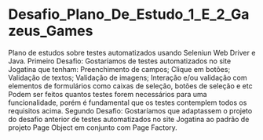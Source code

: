 # Desafio_Plano_De_Estudo_1_E_2_Gazeus_Games

Plano de estudos sobre testes automatizados usando Seleniun Web Driver e Java. 
Primeiro Desafio: Gostaríamos de testes automatizados no site Jogatina que tenham: Preenchimento de campos; Clique em botões; Validação de textos; Validação de imagens; Interação e/ou validação com elementos de formulários como caixas de seleção, botões de seleção e etc Podem ser feitos quantos testes forem necessários para uma funcionalidade, porém é fundamental que os testes contemplem todos os requisitos acima. 
Segundo Desafio: Gostaríamos que adaptassem o projeto do desafio anterior de testes automatizados no site Jogatina ao padrão de projeto Page Object em conjunto com Page Factory.
